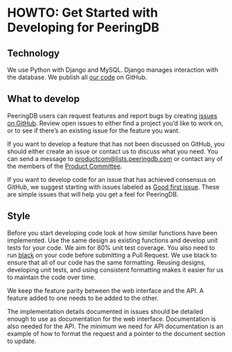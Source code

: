 # HOWTO: Get Started with Developing for PeeringDB 

## Technology

We use Python with Django and MySQL. Django manages interaction with the database. We publish all [our code](https://github.com/peeringdb/peeringdb) on GitHub. 

## What to develop

PeeringDB users can request features and report bugs by creating [issues on GitHub](https://github.com/peeringdb/peeringdb/issues). Review open issues to either find a project you’d like to work on, or to see if there’s an existing issue for the feature you want.

If you want to develop a feature that has not been discussed on GitHub, you should either create an issue or contact us to discuss what you need. You can send a message to [productcom@lists.peeringdb.com](mailto:productcom@lists.peeringdb.com) or contact any of the members of the [Product Committee](https://docs.peeringdb.com/committee/product/).

If you want to develop code for an issue that has achieved consensus on GitHub, we suggest starting with issues labeled as [Good first issue](https://github.com/peeringdb/peeringdb/issues?q=is%3Aopen+is%3Aissue+label%3A"Good+first+issue"). These are simple issues that will help you get a feel for PeeringDB.

## Style

Before you start developing code look at how similar functions have been implemented. Use the same design as existing functions and develop unit tests for your code. We aim for 80% unit test coverage. You also need to run [black](https://pypi.org/project/black/) on your code before submitting a Pull Request. We use black to ensure that all of our code has the same formatting. Reusing designs, developing unit tests, and using consistent formatting makes it easier for us to maintain the code over time.

We keep the feature parity between the web interface and the API. A feature added to one needs to be added to the other.

The implementation details documented in issues should be detailed enough to use as documentation for the web interface. Documentation is also needed for the API. The minimum we need for API documentation is an example of how to format the request and a pointer to the document section to update.
